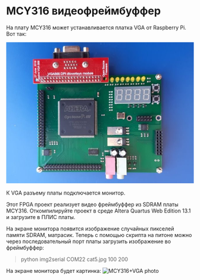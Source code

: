 # MCY316 видеофреймбуффер

На плату MCY316 может устанавливается платка VGA от Raspberry Pi.
Вот так:

![MCY316+VGA photo](../images/mcy316_vga_small.jpg "MCY316 FPGA board photo")

К VGA разъему платы подключается монитор.

Этот FPGA проект реализует видео фреймбуффер из SDRAM платы MCY316.
Откомпилируйте проект в среде Altera Quartus Web Edition 13.1 и загрузите в ПЛИС платы.

На экране монитора появится изображение случайных пикселей памяти SDRAM, матрасик.
Теперь с помощью скрипта на питоне можно через последовательный порт платы загрузить изображение во фреймбуффер:

>python img2serial COM22 cat5.jpg 100 200

На экране монитора будет картинка:
![MCY316+VGA photo](../images/bfcats.jpg "MCY316 FPGA board photo")



